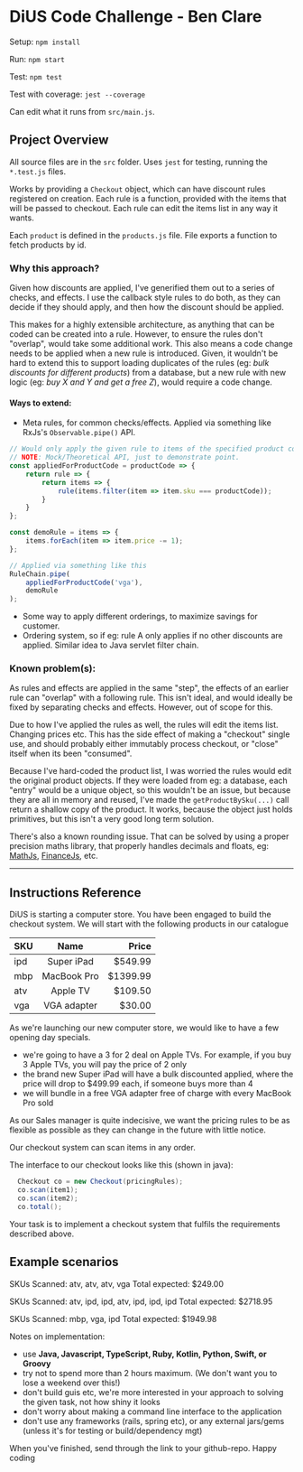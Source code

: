 # DiUS Code Challenge - Ben Clare

Setup: `npm install`

Run: `npm start`

Test: `npm test`

Test with coverage: `jest --coverage`

Can edit what it runs from `src/main.js`.

## Project Overview
All source files are in the `src` folder.
Uses `jest` for testing, running the `*.test.js` files.

Works by providing a `Checkout` object, which can have discount rules registered on creation.
Each rule is a function, provided with the items that will be passed to checkout. 
Each rule can edit the items list in any way it wants.

Each `product` is defined in the `products.js` file. 
File exports a function to fetch products by id.

### Why this approach?
Given how discounts are applied, I've generified them out to a series of checks, and effects.
I use the callback style rules to do both, as they can decide if they should apply, and then how the 
discount should be applied.

This makes for a highly extensible architecture, as anything that can be coded can be created into a rule. 
However, to ensure the rules don't "overlap", would take some additional work.
This also means a code change needs to be applied when a new rule is introduced. Given, it wouldn't be hard to extend 
this to support loading duplicates of the rules (eg: *bulk discounts for different products*) from a database, but a new 
rule with new logic (eg: *buy X and Y and get a free Z*), would require a code change.


#### Ways to extend:
* Meta rules, for common checks/effects. Applied via something like RxJs's `Observable.pipe()` API.
```js
// Would only apply the given rule to items of the specified product code
// NOTE: Mock/Theoretical API, just to demonstrate point.
const appliedForProductCode = productCode => {
    return rule => {
        return items => {
            rule(items.filter(item => item.sku === productCode));
        }
    }
};

const demoRule = items => {
    items.forEach(item => item.price -= 1);
};

// Applied via something like this
RuleChain.pipe(
    appliedForProductCode('vga'),
    demoRule
);
```

* Some way to apply different orderings, to maximize savings for customer.
* Ordering system, so if eg: rule A only applies if no other discounts are applied. 
Similar idea to Java servlet filter chain.

### Known problem(s):

As rules and effects are applied in the same "step", the effects of an earlier rule can "overlap" with a following rule.
This isn't ideal, and would ideally be fixed by separating checks and effects. However, out of scope for this.

Due to how I've applied the rules as well, the rules will edit the items list. Changing prices etc.
This has the side effect of making a "checkout" single use, and should probably either immutably process checkout, or
"close" itself when its been "consumed".

Because I've hard-coded the product list, I was worried the rules would edit the original product objects. 
If they were loaded from eg: a database, each "entry" would be a unique object, so this wouldn't be an issue, 
but because they are all in memory and reused, I've made the `getProductBySku(...)` call return a shallow copy of 
the product. It works, because the object just holds primitives, but this isn't a very good long term solution.

There's also a known rounding issue. That can be solved by using a proper precision maths library, that properly handles
decimals and floats, eg: [MathJs](https://mathjs.org), [FinanceJs](http://financejs.org/), etc.

------------------------------------------------------------------------------------------------------------------------

## Instructions Reference
DiUS is starting a computer store. You have been engaged to build the checkout system. We will start with the following products in our catalogue


| SKU     | Name        | Price    |
| --------|:-----------:| --------:|
| ipd     | Super iPad  | $549.99  |
| mbp     | MacBook Pro | $1399.99 |
| atv     | Apple TV    | $109.50  |
| vga     | VGA adapter | $30.00   |

As we're launching our new computer store, we would like to have a few opening day specials.

- we're going to have a 3 for 2 deal on Apple TVs. For example, if you buy 3 Apple TVs, you will pay the price of 2 only
- the brand new Super iPad will have a bulk discounted applied, where the price will drop to $499.99 each, if someone buys more than 4
- we will bundle in a free VGA adapter free of charge with every MacBook Pro sold

As our Sales manager is quite indecisive, we want the pricing rules to be as flexible as possible as they can change in the future with little notice.

Our checkout system can scan items in any order.

The interface to our checkout looks like this (shown in java):

```java
  Checkout co = new Checkout(pricingRules);
  co.scan(item1);
  co.scan(item2);
  co.total();
```

Your task is to implement a checkout system that fulfils the requirements described above.

Example scenarios
-----------------

SKUs Scanned: atv, atv, atv, vga
Total expected: $249.00

SKUs Scanned: atv, ipd, ipd, atv, ipd, ipd, ipd
Total expected: $2718.95

SKUs Scanned: mbp, vga, ipd
Total expected: $1949.98

Notes on implementation:

- use **Java, Javascript, TypeScript, Ruby, Kotlin, Python, Swift, or Groovy**
- try not to spend more than 2 hours maximum. (We don't want you to lose a weekend over this!)
- don't build guis etc, we're more interested in your approach to solving the given task, not how shiny it looks
- don't worry about making a command line interface to the application
- don't use any frameworks (rails, spring etc), or any external jars/gems (unless it's for testing or build/dependency mgt)

When you've finished, send through the link to your github-repo. Happy coding
